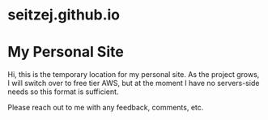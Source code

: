 # seitzej.github.io

# My Personal Site
Hi, this is the temporary location for my personal site. As the project grows, I will switch over to free tier AWS, but at the moment I have no servers-side needs so this format is sufficient. 

Please reach out to me with any feedback, comments, etc.
